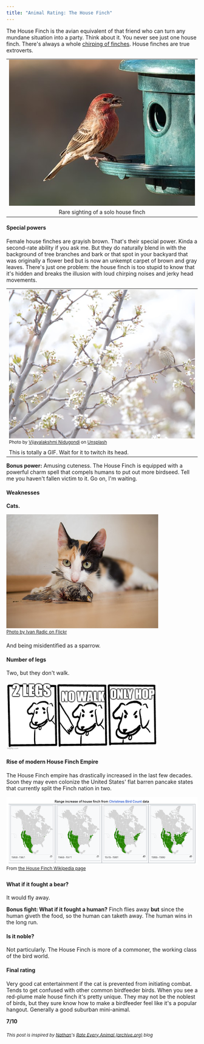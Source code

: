 ```yaml
---
title: "Animal Rating: The House Finch"
---
```


The House Finch is the avian equivalent of that friend who can turn any mundane situation into a party. Think about it. You never see just one house finch. There's always a whole [chirping of finches](https://allcollectivenouns.com/animal/collective-noun-for-finches). House finches are true extroverts.

<table><td>
<a title="Rhododendrites, CC BY-SA 4.0 &lt;https://creativecommons.org/licenses/by-sa/4.0&gt;, via Wikimedia Commons" href="https://commons.wikimedia.org/wiki/File:House_finch_(33688)2.jpg"><img width="512" alt="House finch (33688)2" src="/media/2024-08-04-001.jpg"></a>
<tr><td align=center>Rare sighting of a solo house finch
</table>

#### Special powers

Female house finches are grayish brown. That's their special power. Kinda a second-rate ability if you ask me. But they do naturally blend in with the background of tree branches and bark or that spot in your backyard that was originally a flower bed but is now an unkempt carpet of brown and gray leaves. There's just one problem: the house finch is too stupid to know that it's hidden and breaks the illusion with loud chirping noises and jerky head movements.

<table><td>
<img src="/media/2024-08-04-002.jpg"><br>
<sup>Photo by <a href="https://unsplash.com/@songsofnature?utm_content=creditCopyText&utm_medium=referral&utm_source=unsplash">Vijayalakshmi Nidugondi</a> on <a href="https://unsplash.com/photos/a-small-bird-sitting-on-a-branch-of-a-tree-DkSO-eBWirI?utm_content=creditCopyText&utm_medium=referral&utm_source=unsplash">Unsplash</a></sup>
<tr><td>This is totally a GIF. Wait for it to twitch its head.
</table>

**Bonus power:** Amusing cuteness. The House Finch is equipped with a powerful charm spell that compels humans to put out more birdseed. Tell me you haven't fallen victim to it. Go on, I'm waiting.

#### Weaknesses

**Cats.**

![image](/media/2024-08-04-003.jpg)<br>
<sup><a href="https://www.flickr.com/photos/26344495@N05/15378826579">Photo by Ivan Radic on Flickr</a></sup>

And being misidentified as a sparrow.

#### Number of legs

Two, but they don't walk.

<img width=400 src="/media/2024-08-04-004.png">

#### Rise of modern House Finch Empire

The House Finch empire has drastically increased in the last few decades. Soon they may even colonize the United States' flat barren pancake states that currently split the Finch nation in two.

![image](/media/2024-08-04-005.png)<br>
<sup>From [the House Finch Wikipedia page](https://en.wikipedia.org/wiki/House_finch)</sup>

#### What if it fought a bear?

It would fly away.

**Bonus fight: What if it fought a human?** Finch flies away **but** since the human giveth the food, so the human can taketh away. The human wins in the long run.

#### Is it noble?

Not particularly. The House Finch is more of a commoner, the working class of the bird world.

#### Final rating

Very good cat entertainment if the cat is prevented from initiating combat. Tends to get confused with other common birdfeeder birds. When you see a red-plume male house finch it's pretty unique. They may not be the noblest of birds, but they sure know how to make a birdfeeder feel like it's a popular hangout. Generally a good suburban mini-animal.

**7/10**

<sub>_This post is inspired by [Nathan](https://twitter.com/nscranor)'s [Rate Every Animal (archive.org)](https://web.archive.org/web/20201202112919/http://rateeveryanimal.com/) blog_</sub>
